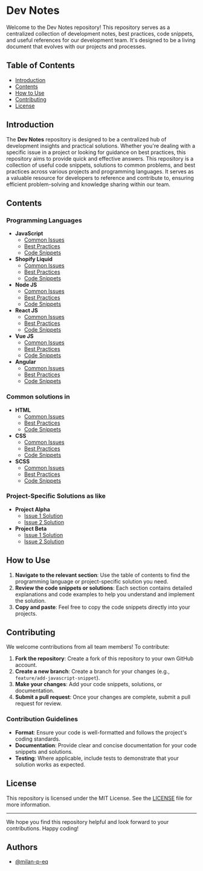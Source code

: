 # Dev Notes
Welcome to the Dev Notes repository! This repository serves as a centralized collection of development notes, best practices, code snippets, and useful references for our development team. It's designed to be a living document that evolves with our projects and processes.

## Table of Contents

- [Introduction](#introduction)
- [Contents](#contents)
- [How to Use](#how-to-use)
- [Contributing](#contributing)
- [License](#license)

## Introduction

The **Dev Notes** repository is designed to be a centralized hub of development insights and practical solutions. Whether you're dealing with a specific issue in a project or looking for guidance on best practices, this repository aims to provide quick and effective answers.
This repository is a collection of useful code snippets, solutions to common problems, and best practices across various projects and programming languages. It serves as a valuable resource for developers to reference and contribute to, ensuring efficient problem-solving and knowledge sharing within our team.

## Contents

### Programming Languages

- **JavaScript**
  - [Common Issues](#javascript-common-issues)
  - [Best Practices](#javascript-best-practices)
  - [Code Snippets](#javascript-code-snippets)
- **Shopify Liquid**
  - [Common Issues](#shopify-common-issues)
  - [Best Practices](#shopify-best-practices)
  - [Code Snippets](#shopify-code-snippets)
- **Node JS**
  - [Common Issues](#nodejs-common-issues)
  - [Best Practices](#nodejs-best-practices)
  - [Code Snippets](#nodejs-code-snippets)
- **React JS**
  - [Common Issues](#reactjs-common-issues)
  - [Best Practices](#reactjs-best-practices)
  - [Code Snippets](#reactjs-code-snippets)
- **Vue JS**
  - [Common Issues](#vuejs-common-issues)
  - [Best Practices](#vuejs-best-practices)
  - [Code Snippets](#vuejs-code-snippets)
- **Angular**
  - [Common Issues](#angular-common-issues)
  - [Best Practices](#angular-best-practices)
  - [Code Snippets](#angular-code-snippets)

### Common solutions in

- **HTML**
  - [Common Issues](#html-common-issues)
  - [Best Practices](#html-best-practices)
  - [Code Snippets](#html-code-snippets)
- **CSS**
  - [Common Issues](#css-common-issues)
  - [Best Practices](#css-best-practices)
  - [Code Snippets](#css-code-snippets)
- **SCSS**
  - [Common Issues](#scss-common-issues)
  - [Best Practices](#scss-best-practices)
  - [Code Snippets](#scss-code-snippets)

### Project-Specific Solutions as like

- **Project Alpha**
  - [Issue 1 Solution](#project-alpha-issue-1-solution)
  - [Issue 2 Solution](#project-alpha-issue-2-solution)
- **Project Beta**
  - [Issue 1 Solution](#project-beta-issue-1-solution)
  - [Issue 2 Solution](#project-beta-issue-2-solution)

## How to Use

1. **Navigate to the relevant section**: Use the table of contents to find the programming language or project-specific solution you need.
2. **Review the code snippets or solutions**: Each section contains detailed explanations and code examples to help you understand and implement the solution.
3. **Copy and paste**: Feel free to copy the code snippets directly into your projects.

## Contributing

We welcome contributions from all team members! To contribute:

1. **Fork the repository**: Create a fork of this repository to your own GitHub account.
2. **Create a new branch**: Create a branch for your changes (e.g., `feature/add-javascript-snippet`).
3. **Make your changes**: Add your code snippets, solutions, or documentation.
4. **Submit a pull request**: Once your changes are complete, submit a pull request for review.

### Contribution Guidelines

- **Format**: Ensure your code is well-formatted and follows the project's coding standards.
- **Documentation**: Provide clear and concise documentation for your code snippets and solutions.
- **Testing**: Where applicable, include tests to demonstrate that your solution works as expected.

## License

This repository is licensed under the MIT License. See the [LICENSE](LICENSE) file for more information.

---

We hope you find this repository helpful and look forward to your contributions. Happy coding!

## Authors

- [@milan-p-eq](https://www.github.com/milan-p-eq)
